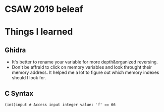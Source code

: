 # CSAW 2019 beleaf
# Things I learned
## Ghidra
- It's better to rename your variable for more depth&organized reversing.
- Don't be affraid to click on memory variables and look throught their memory address.
It helped me a lot to figure out which memory indexes should I look for.
## C Syntax
```
(int)input # Access input integer value: 'f' == 66
```
